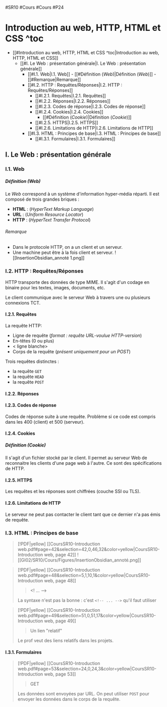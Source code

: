 #SR10 #Cours #Cours #P24
# Introduction au web, HTTP, HTML et CSS ^toc

- [[#Introduction au web, HTTP, HTML et CSS ^toc|Introduction au web, HTTP, HTML et CSS]]
	- [[#I. Le Web : présentation générale|I. Le Web : présentation générale]]
		- [[#I.1. Web|I.1. Web]]
				- [[#Définition (*Web*)|Définition (*Web*)]]
					- [[#Remarque|Remarque]]
		- [[#I.2. HTTP : Requêtes/Réponses|I.2. HTTP : Requêtes/Réponses]]
			- [[#I.2.1. Requêtes|I.2.1. Requêtes]]
			- [[#I.2.2. Réponses|I.2.2. Réponses]]
			- [[#I.2.3. Codes de réponse|I.2.3. Codes de réponse]]
			- [[#I.2.4. Cookies|I.2.4. Cookies]]
				- [[#Définition (*Cookie*)|Définition (*Cookie*)]]
			- [[#I.2.5. HTTPS|I.2.5. HTTPS]]
			- [[#I.2.6. Limitations de HTTP|I.2.6. Limitations de HTTP]]
		- [[#I.3. HTML : Principes de base|I.3. HTML : Principes de base]]
			- [[#I.3.1. Formulaires|I.3.1. Formulaires]]

## I. Le Web : présentation générale
### I.1. Web
##### Définition (*Web*)
Le *Web* correspond à un système d'information hyper-média réparti. Il est composé de trois grandes briques :
- **HTML** : (*HyperText Markup Language*)
- **URL** : (*Uniform Resource Locator*)
- **HTTP** : (*HyperText Transfer Protocol*)

###### Remarque
- Dans le protocole HTTP, on a un client et un serveur.
- Une machine peut être à la fois client et serveur.
![[InsertionObsidian_annoté 1.png]]
### I.2. HTTP : Requêtes/Réponses

HTTP transporte des données de type MIME. Il s'agit d'un codage en binaire pour les textes, images, documents, etc.

Le client communique avec le serveur Web à travers une ou plusieurs connexions TCT.

#### I.2.1. Requêtes

La requête HTTP:
- Ligne de requête (*format : requête URL-voulue HTTP-version*)
- En-têtes (0 ou plus)
- < ligne blanche>
- Corps de la requête (*présent uniquement pour un POST*)

Trois requêtes distinctes :
- la requête `GET`
- la requête `HEAD`
- la requête `POST`

#### I.2.2. Réponses

#### I.2.3. Codes de réponse

Codes de réponse suite à une requête. Problème si ce code est compris dans les 400 (client) et 500 (serveur).

#### I.2.4. Cookies

##### Définition (*Cookie*)
Il s'agit d'un fichier stocké par le client. Il permet au serveur Web de reconnaitre les clients d'une page web à l'autre. Ce sont des spécifications de HTTP.

#### I.2.5. HTTPS

Les requêtes et les réponses sont chiffrées (couche SSI ou TLS).

#### I.2.6. Limitations de HTTP

Le serveur ne peut pas contacter le client tant que ce dernier n'a pas émis de requête.

### I.3. HTML : Principes de base

> [!PDF|yellow] [[CoursSR10-Introduction web.pdf#page=42&selection=42,0,46,32&color=yellow|CoursSR10-Introduction web, page 42]]
>![[GI02/SR10/Cours/Figures/InsertionObsidian_annoté.png]]

> [!PDF|yellow] [[CoursSR10-Introduction web.pdf#page=48&selection=5,1,10,1&color=yellow|CoursSR10-Introduction web, page 48]]
> > <! … --> 
> 
> La syntaxe n'est pas la bonne : c'est `<!-- ... -->` qu'il faut utiliser

> [!PDF|yellow] [[CoursSR10-Introduction web.pdf#page=49&selection=51,0,51,17&color=yellow|CoursSR10-Introduction web, page 49]]
> > Un lien "relatif"
> 
> Le prof veut des liens relatifs dans les projets.

#### I.3.1. Formulaires

> [!PDF|yellow] [[CoursSR10-Introduction web.pdf#page=53&selection=24,0,24,3&color=yellow|CoursSR10-Introduction web, page 53]]
> > GET
> 
> Les données sont envoyées par URL. On peut utiliser `POST` pour envoyer les données dans le corps de la requête.

